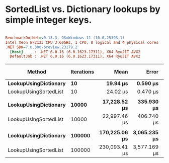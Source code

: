 # SortedList vs. Dictionary lookups by simple integer keys.

``` ini

BenchmarkDotNet=v0.13.3, OS=Windows 11 (10.0.25393.1)
Intel Xeon W-2123 CPU 3.60GHz, 1 CPU, 8 logical and 4 physical cores
.NET SDK=7.0.300-preview.23179.2
  [Host]     : .NET 6.0.16 (6.0.1623.17311), X64 RyuJIT AVX2
  DefaultJob : .NET 6.0.16 (6.0.1623.17311), X64 RyuJIT AVX2


```
|                Method | Iterations |          Mean |        Error |       StdDev | Ratio | RatioSD | Allocated | Alloc Ratio |
|---------------------- |----------- |--------------:|-------------:|-------------:|------:|--------:|----------:|------------:|
| **LookupUsingDictionary** |         **10** |      **19.94 μs** |     **0.590 μs** |     **1.740 μs** |  **1.00** |    **0.00** |         **-** |          **NA** |
| LookupUsingSortedList |         10 |      24.02 μs |     0.470 μs |     0.689 μs |  1.18 |    0.15 |         - |          NA |
|                       |            |               |              |              |       |         |           |             |
| **LookupUsingDictionary** |      **10000** |  **17,228.52 μs** |   **335.930 μs** |   **459.825 μs** |  **1.00** |    **0.00** |      **17 B** |        **1.00** |
| LookupUsingSortedList |      10000 |  22,997.46 μs |   406.740 μs |   380.465 μs |  1.34 |    0.04 |      22 B |        1.29 |
|                       |            |               |              |              |       |         |           |             |
| **LookupUsingDictionary** |     **100000** | **170,225.06 μs** | **3,065.235 μs** | **2,717.251 μs** |  **1.00** |    **0.00** |    **1200 B** |        **1.00** |
| LookupUsingSortedList |     100000 | 230,093.41 μs | 3,577.169 μs | 2,792.819 μs |  1.35 |    0.03 |    1187 B |        0.99 |
